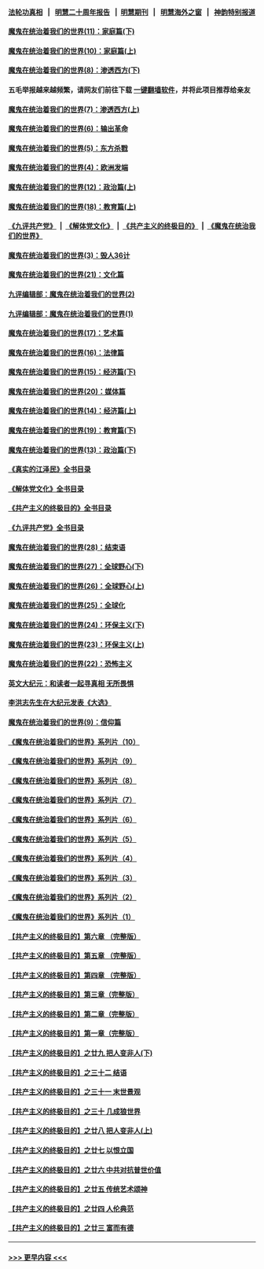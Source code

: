 #### [法轮功真相](https://github.com/gfw-breaker/truth/blob/master/README.md?t=0) &nbsp;&nbsp;|&nbsp;&nbsp; [明慧二十周年报告](https://github.com/gfw-breaker/mh-reports/blob/master/README.md?t=0) &nbsp;&nbsp;|&nbsp;&nbsp;[明慧期刊](https://github.com/gfw-breaker/mh-qikan) &nbsp;&nbsp;|&nbsp;&nbsp; [明慧海外之窗](https://github.com/gfw-breaker/mh-news/blob/master/README.md?t=0) &nbsp;&nbsp;|&nbsp;&nbsp; [神韵特别报道](https://github.com/gfw-breaker/mh-news/blob/master/shenyun.md?t=0)
#### [魔鬼在统治着我们的世界(11)：家庭篇(下)](../pages/nsc422/n10440961.md?t=12161350) 
#### [魔鬼在统治着我们的世界(10)：家庭篇(上)](../pages/nsc422/n10435448.md?t=12161350) 
#### [魔鬼在统治着我们的世界(8)：渗透西方(下)](../pages/nsc422/n10429603.md?t=12161350) 
#### 五毛举报越来越频繁，请网友们前往下载 [一键翻墙软件](https://github.com/gfw-breaker/ssr-accounts)，并将此项目推荐给亲友
#### [魔鬼在统治着我们的世界(7)：渗透西方(上)](../pages/nsc422/n10426013.md?t=12161350) 
#### [魔鬼在统治着我们的世界(6)：输出革命](../pages/nsc422/n10421536.md?t=12161350) 
#### [魔鬼在统治着我们的世界(5)：东方杀戮](../pages/nsc422/n10417707.md?t=12161350) 
#### [魔鬼在统治着我们的世界(4)：欧洲发端](../pages/nsc422/n10414890.md?t=12161350) 
#### [魔鬼在统治着我们的世界(12)：政治篇(上)](../pages/nsc422/n10444576.md?t=12161350) 
#### [魔鬼在统治着我们的世界(18)：教育篇(上)](../pages/nsc422/n10526970.md?t=12161350) 
#### [《九评共产党》](https://github.com/begood0513/9ping.md/blob/master/README.md) &nbsp;|&nbsp; [《解体党文化》](../../../../jtdwh.md/blob/master/README.md)  &nbsp;|&nbsp; [《共产主义的终极目的》](../../../../gczydzjmd.md/blob/master/README.md) &nbsp;|&nbsp; [《魔鬼在统治我们的世界》](../../../../mgztzwmdsj.md/blob/master/README.md) 
#### [魔鬼在统治着我们的世界(3)：毁人36计](../pages/nsc422/n10411583.md?t=12161350) 
#### [魔鬼在统治着我们的世界(21)：文化篇](../pages/nsc422/n10597706.md?t=12161350) 
#### [九评编辑部：魔鬼在统治着我们的世界(2)](../pages/nsc422/n10410036.md?t=12161350) 
#### [九评编辑部：魔鬼在统治着我们的世界(1)](../pages/nsc422/n10406825.md?t=12161350) 
#### [魔鬼在统治着我们的世界(17)：艺术篇](../pages/nsc422/n10499093.md?t=12161350) 
#### [魔鬼在统治着我们的世界(16)：法律篇](../pages/nsc422/n10485969.md?t=12161350) 
#### [魔鬼在统治着我们的世界(15)：经济篇(下)](../pages/nsc422/n10469975.md?t=12161350) 
#### [魔鬼在统治着我们的世界(20)：媒体篇](../pages/nsc422/n10586579.md?t=12161350) 
#### [魔鬼在统治着我们的世界(14)：经济篇(上)](../pages/nsc422/n10457370.md?t=12161350) 
#### [魔鬼在统治着我们的世界(19)：教育篇(下)](../pages/nsc422/n10564808.md?t=12161350) 
#### [魔鬼在统治着我们的世界(13)：政治篇(下)](../pages/nsc422/n10448270.md?t=12161350) 
#### [《真实的江泽民》全书目录](../pages/nsc422/n13721399.md?t=12161350) 
#### [《解体党文化》全书目录](../pages/nsc422/n13721157.md?t=12161350) 
#### [《共产主义的终极目的》全书目录](../pages/nsc422/n13721048.md?t=12161350) 
#### [《九评共产党》全书目录](../pages/nsc422/n13708085.md?t=12161350) 
#### [魔鬼在统治着我们的世界(28)：结束语](../pages/nsc422/n10936246.md?t=12161350) 
#### [魔鬼在统治着我们的世界(27)：全球野心(下)](../pages/nsc422/n10928319.md?t=12161350) 
#### [魔鬼在统治着我们的世界(26)：全球野心(上)](../pages/nsc422/n10900318.md?t=12161350) 
#### [魔鬼在统治着我们的世界(25)：全球化](../pages/nsc422/n10788205.md?t=12161350) 
#### [魔鬼在统治着我们的世界(24)：环保主义(下)](../pages/nsc422/n10695307.md?t=12161350) 
#### [魔鬼在统治着我们的世界(23)：环保主义(上)](../pages/nsc422/n10688613.md?t=12161350) 
#### [魔鬼在统治着我们的世界(22)：恐怖主义](../pages/nsc422/n10614727.md?t=12161350) 
#### [英文大纪元：和读者一起寻真相 无所畏惧](../pages/nsc422/n12542027.md?t=12161350) 
#### [李洪志先生在大纪元发表《大选》](../pages/nsc422/n12534746.md?t=12161350) 
#### [魔鬼在统治着我们的世界(9)：信仰篇](../pages/nsc422/n10432159.md?t=12161350) 
#### [《魔鬼在统治着我们的世界》系列片（10）](../pages/nsc422/n12292670.md?t=12161350) 
#### [《魔鬼在统治着我们的世界》系列片（9）](../pages/nsc422/n12290859.md?t=12161350) 
#### [《魔鬼在统治着我们的世界》系列片（8）](../pages/nsc422/n12287445.md?t=12161350) 
#### [《魔鬼在统治着我们的世界》系列片（7）](../pages/nsc422/n12283425.md?t=12161350) 
#### [《魔鬼在统治着我们的世界》系列片（6）](../pages/nsc422/n12282314.md?t=12161350) 
#### [《魔鬼在统治着我们的世界》系列片（5）](../pages/nsc422/n12281419.md?t=12161350) 
#### [《魔鬼在统治着我们的世界》系列片（4）](../pages/nsc422/n12274024.md?t=12161350) 
#### [《魔鬼在统治着我们的世界》系列片（3）](../pages/nsc422/n12271322.md?t=12161350) 
#### [《魔鬼在统治着我们的世界》系列片（2）](../pages/nsc422/n12269049.md?t=12161350) 
#### [《魔鬼在统治着我们的世界》系列片（1）](../pages/nsc422/n12267575.md?t=12161350) 
#### [【共产主义的终极目的】第六章 （完整版）](../pages/nsc422/n11428913.md?t=12161350) 
#### [【共产主义的终极目的】第五章 （完整版）](../pages/nsc422/n11428912.md?t=12161350) 
#### [【共产主义的终极目的】第四章 （完整版）](../pages/nsc422/n11428907.md?t=12161350) 
#### [【共产主义的终极目的】第三章（完整版）](../pages/nsc422/n11428848.md?t=12161350) 
#### [【共产主义的终极目的】第二章（完整版）](../pages/nsc422/n11428831.md?t=12161350) 
#### [【共产主义的终极目的】第一章（完整版）](../pages/nsc422/n11417651.md?t=12161350) 
#### [【共产主义的终极目的】之廿九 把人变非人(下)](../pages/nsc422/n11344140.md?t=12161350) 
#### [【共产主义的终极目的】之三十二 结语](../pages/nsc422/n11360535.md?t=12161350) 
#### [【共产主义的终极目的】之三十一 末世景观](../pages/nsc422/n11351129.md?t=12161350) 
#### [【共产主义的终极目的】之三十 几成狼世界](../pages/nsc422/n11348280.md?t=12161350) 
#### [【共产主义的终极目的】之廿八 把人变非人(上)](../pages/nsc422/n11340492.md?t=12161350) 
#### [【共产主义的终极目的】之廿七 以恨立国](../pages/nsc422/n11336944.md?t=12161350) 
#### [【共产主义的终极目的】之廿六 中共对抗普世价值](../pages/nsc422/n11324785.md?t=12161350) 
#### [【共产主义的终极目的】之廿五 传统艺术颂神](../pages/nsc422/n11296396.md?t=12161350) 
#### [【共产主义的终极目的】之廿四 人伦典范](../pages/nsc422/n11296397.md?t=12161350) 
#### [【共产主义的终极目的】之廿三 富而有德](../pages/nsc422/n11283598.md?t=12161350) 

----
#### [ >>> 更早内容 <<< ](../indexes/nsc422-earlier.md)
